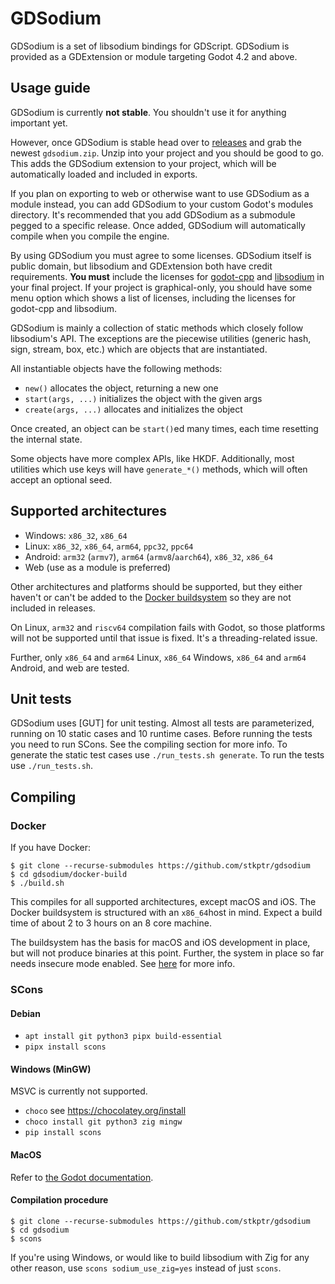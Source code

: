 # GDSodium

GDSodium is a set of libsodium bindings for GDScript. GDSodium is provided as a
GDExtension or module targeting Godot 4.2 and above.

## Usage guide

GDSodium is currently **not stable**. You shouldn't use it for anything
important yet.

However, once GDSodium is stable head over to [releases] and grab the newest
`gdsodium.zip`. Unzip into your project and you should be good to go. This adds
the GDSodium extension to your project, which will be automatically loaded and
included in exports.

If you plan on exporting to web or otherwise want to use GDSodium as a module
instead, you can add GDSodium to your custom Godot's modules directory. It's
recommended that you add GDSodium as a submodule pegged to a specific release.
Once added, GDSodium will automatically compile when you compile the engine.

By using GDSodium you must agree to some licenses. GDSodium itself is public
domain, but libsodium and GDExtension both have credit requirements.
**You must** include the licenses for [godot-cpp][gdcpp-license] and
[libsodium][libsodium-license] in your final project. If your project is
graphical-only, you should have some menu option which shows a list of licenses,
including the licenses for godot-cpp and libsodium.

GDSodium is mainly a collection of static methods which closely follow
libsodium's API. The exceptions are the piecewise utilities (generic hash, sign,
stream, box, etc.) which are objects that are instantiated.

All instantiable objects have the following methods:
- `new()` allocates the object, returning a new one
- `start(args, ...)` initializes the object with the given args
- `create(args, ...)` allocates and initializes the object

Once created, an object can be `start()`ed many times, each time resetting the
internal state.

Some objects have more complex APIs, like HKDF. Additionally, most utilities
which use keys will have `generate_*()` methods, which will often accept an
optional seed.

## Supported architectures

- Windows: `x86_32`, `x86_64`
- Linux:  `x86_32`, `x86_64`, `arm64`, `ppc32`, `ppc64`
- Android: `arm32` (`armv7`), `arm64` (`armv8`/`aarch64`), `x86_32`, `x86_64`
- Web (use as a module is preferred)

Other architectures and platforms should be supported, but they either haven't
or can't be added to the [Docker buildsystem](/docker-build) so they are not
included in releases.

On Linux, `arm32` and `riscv64` compilation fails with Godot, so those platforms
will not be supported until that issue is fixed. It's a threading-related issue.

Further, only `x86_64` and `arm64` Linux, `x86_64` Windows, `x86_64` and `arm64`
Android, and web are tested.

## Unit tests

GDSodium uses [GUT] for unit testing. Almost all tests are parameterized,
running on 10 static cases and 10 runtime cases. Before running the tests you
need to run SCons. See the compiling section for more info. To generate the
static test cases use `./run_tests.sh generate`. To run the tests use
`./run_tests.sh`.

## Compiling

### Docker

If you have Docker:

```
$ git clone --recurse-submodules https://github.com/stkptr/gdsodium
$ cd gdsodium/docker-build
$ ./build.sh
```

This compiles for all supported architectures, except macOS and iOS.
The Docker buildsystem is structured with an `x86_64`host in mind.
Expect a build time of about 2 to 3 hours on an 8 core machine.

The buildsystem has the basis for macOS and iOS development in place, but will
not produce binaries at this point. Further, the system in place so far needs
insecure mode enabled. See [here][docker-insecure] for more info.

### SCons

#### Debian

- `apt install git python3 pipx build-essential`
- `pipx install scons`

#### Windows (MinGW)

MSVC is currently not supported.

- `choco` see https://chocolatey.org/install
- `choco install git python3 zig mingw`
- `pip install scons`

#### MacOS

Refer to [the Godot documentation][macos].

#### Compilation procedure

```
$ git clone --recurse-submodules https://github.com/stkptr/gdsodium
$ cd gdsodium
$ scons
```

If you're using Windows, or would like to build libsodium with Zig for any other
reason, use `scons sodium_use_zig=yes` instead of just `scons`.


[releases]: https://github.com/stkptr/gdsodium/releases
[gdcpp-license]: https://github.com/godotengine/godot-cpp/blob/51c752c46b44769d3b6c661526c364a18ea64781/LICENSE.md
[libsodium-license]: https://github.com/jedisct1/libsodium/blob/fb4533b0a941b3a5b1db5687d1b008a5853d1f29/LICENSE
[macos]: https://docs.godotengine.org/en/stable/contributing/development/compiling/compiling_for_macos.html
[docker-insecure]: https://docs.docker.com/reference/dockerfile/#run---security
